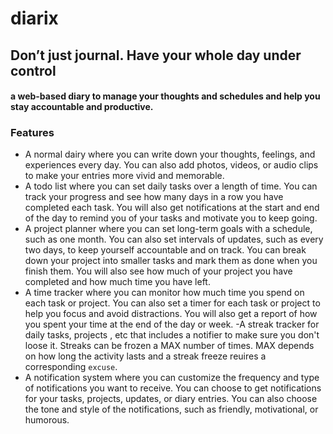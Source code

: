 # diarix

## Don’t just journal. Have your whole day under control

#### a web-based diary to manage your thoughts and  schedules and help you stay accountable and productive.

### Features
- A normal dairy where you can write down your thoughts, feelings, and experiences every day. You can also add photos, videos, or audio clips to make your entries more vivid and memorable.
- A todo list where you can set daily tasks over a length of time. You can track your progress and see how many days in a row you have completed each task. You will also get notifications at the start and end of the day to remind you of your tasks and motivate you to keep going.
- A project planner where you can set long-term goals with a schedule, such as one month. You can also set intervals of updates, such as every two days, to keep yourself accountable and on track. You can break down your project into smaller tasks and mark them as done when you finish them. You will also see how much of your project you have completed and how much time you have left.
- A time tracker where you can monitor how much time you spend on each task or project. You can also set a timer for each task or project to help you focus and avoid distractions. You will also get a report of how you spent your time at the end of the day or week.
-A streak tracker for daily tasks, projects , etc that includes a notifier to make sure you don't  loose it. Streaks can be frozen a MAX number of times. MAX depends on how long the activity lasts and a streak freeze reuires a corresponding `excuse`.
- A notification system where you can customize the frequency and type of notifications you want to receive. You can choose to get notifications for your tasks, projects, updates, or diary entries. You can also choose the tone and style of the notifications, such as friendly, motivational, or humorous.
